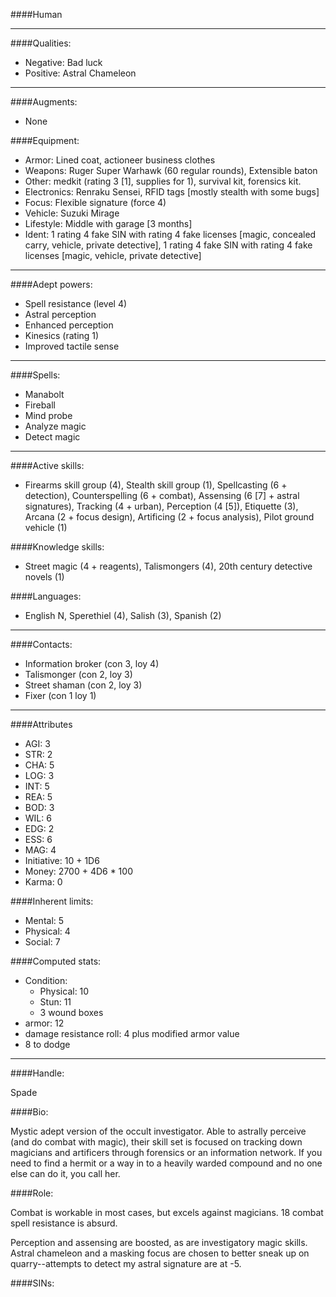 ####Human
____
####Qualities:

- Negative: Bad luck
- Positive: Astral Chameleon

____
####Augments:

- None

####Equipment:

- Armor: Lined coat, actioneer business clothes
- Weapons: Ruger Super Warhawk (60 regular rounds), Extensible baton
- Other: medkit (rating 3 [1], supplies for 1), survival kit, forensics kit.
- Electronics: Renraku Sensei, RFID tags [mostly stealth with some bugs]
- Focus: Flexible signature (force 4)
- Vehicle: Suzuki Mirage
- Lifestyle: Middle with garage [3 months]
- Ident: 1 rating 4 fake SIN with rating 4 fake licenses [magic, concealed carry, vehicle, private detective], 1 rating 4 fake SIN with rating 4 fake licenses [magic, vehicle, private detective]

____
####Adept powers: 

- Spell resistance (level 4)
- Astral perception
- Enhanced perception
- Kinesics (rating 1)
- Improved tactile sense

____
####Spells:

- Manabolt
- Fireball
- Mind probe
- Analyze magic
- Detect magic

____
####Active skills:

- Firearms skill group (4), Stealth skill group (1), Spellcasting (6 + detection), Counterspelling (6 + combat), Assensing (6 [7] + astral signatures), Tracking (4 + urban), Perception (4 [5]), Etiquette (3), Arcana (2 + focus design), Artificing (2 + focus analysis), Pilot ground vehicle (1)

####Knowledge skills:

- Street magic (4 + reagents), Talismongers (4), 20th century detective novels (1)

####Languages:

- English N, Sperethiel (4), Salish (3), Spanish (2)

____
####Contacts:

- Information broker (con 3, loy 4)
- Talismonger (con 2, loy 3)
- Street shaman (con 2, loy 3)
- Fixer (con 1 loy 1)

____
####Attributes

- AGI: 3
- STR: 2
- CHA: 5
- LOG: 3
- INT: 5
- REA: 5 
- BOD: 3
- WIL: 6
- EDG: 2
- ESS: 6
- MAG: 4
- Initiative: 10 + 1D6
- Money: 2700 + 4D6 * 100
- Karma: 0

####Inherent limits:

- Mental: 5
- Physical: 4
- Social: 7

####Computed stats:

- Condition:
	- Physical: 10
	- Stun: 11
	- 3 wound boxes
- armor: 12
- damage resistance roll: 4 plus modified armor value
- 8 to dodge

____
####Handle:

Spade

####Bio:

Mystic adept version of the occult investigator. Able to astrally perceive (and do combat with magic), their skill set is focused on tracking down magicians and artificers through forensics or an information network. If you need to find a hermit or a way in to a heavily warded compound and no one else can do it, you call her.

####Role:

Combat is workable in most cases, but excels against magicians. 18 combat spell resistance is absurd. 

Perception and assensing are boosted, as are investigatory magic skills. Astral chameleon and a masking focus are chosen to better sneak up on quarry--attempts to detect my astral signature are at -5. 

####SINs:
